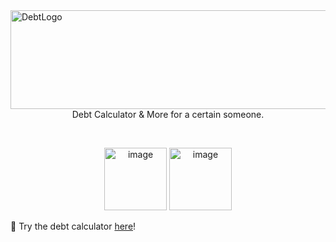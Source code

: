<img width="1581" height="158" alt="DebtLogo" src="https://github.com/user-attachments/assets/3611c902-8fd9-4c17-aec6-54f594680cbd" />

<div align="center">
Debt Calculator & More for a certain someone.
  
&nbsp;

<a href="https://discord.gg/h4gZaq4D7A" target="_blank"><img width="100" height="100" alt="image" src="https://github.com/user-attachments/assets/edccc1aa-401f-4e9b-84d9-1cfd1730c8e4" /></a>
<a href="../Math" target="blank"><img width="100" height="100" alt="image" src="https://github.com/user-attachments/assets/3993d61b-1631-453a-ae17-60d1972ed019" /></a>

</div>


🔗 Try the debt calculator [here](https://codehs.com/sandbox/id/debt-XsgQF7)!
